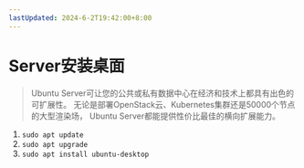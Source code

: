 ```yaml
---
lastUpdated: 2024-6-2T19:42:00+8:00
---
```


# Server安装桌面

> Ubuntu Server可让您的公共或私有数据中心在经济和技术上都具有出色的可扩展性。
> 无论是部署OpenStack云、Kubernetes集群还是50000个节点的大型渲染场，
> Ubuntu Server都能提供性价比最佳的横向扩展能力。

1. ```sudo apt update```
2. ```sudo apt upgrade```
3. ```sudo apt install ubuntu-desktop```